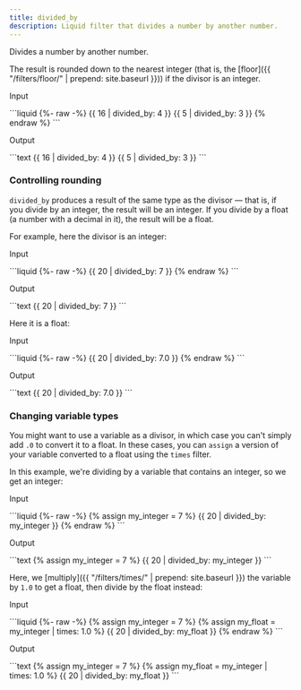 ```yaml
---
title: divided_by
description: Liquid filter that divides a number by another number.
---
```


Divides a number by another number.

The result is rounded down to the nearest integer (that is, the [floor]({{ "/filters/floor/" | prepend: site.baseurl }})) if the divisor is an integer.

<p class="code-label">Input</p>
```liquid
{%- raw -%}
{{ 16 | divided_by: 4 }}
{{ 5 | divided_by: 3 }}
{% endraw %}
```

<p class="code-label">Output</p>
```text
{{ 16 | divided_by: 4 }}
{{ 5 | divided_by: 3 }}
```

### Controlling rounding

`divided_by` produces a result of the same type as the divisor — that is, if you divide by an integer, the result will be an integer. If you divide by a float (a number with a decimal in it), the result will be a float.

For example, here the divisor is an integer:

<p class="code-label">Input</p>
```liquid
{%- raw -%}
{{ 20 | divided_by: 7 }}
{% endraw %}
```

<p class="code-label">Output</p>
```text
{{ 20 | divided_by: 7 }}
```

Here it is a float:

<p class="code-label">Input</p>
```liquid
{%- raw -%}
{{ 20 | divided_by: 7.0 }}
{% endraw %}
```

<p class="code-label">Output</p>
```text
{{ 20 | divided_by: 7.0 }}
```

### Changing variable types

You might want to use a variable as a divisor, in which case you can't simply add `.0` to convert it to a float. In these cases, you can `assign` a version of your variable converted to a float using the `times` filter.

In this example, we're dividing by a variable that contains an integer, so we get an integer:

<p class="code-label">Input</p>
```liquid
{%- raw -%}
{% assign my_integer = 7 %}
{{ 20 | divided_by: my_integer }}
{% endraw %}
```

<p class="code-label">Output</p>
```text
{% assign my_integer = 7 %}
{{ 20 | divided_by: my_integer }}
```

Here, we [multiply]({{ "/filters/times/" | prepend: site.baseurl }}) the variable by `1.0` to get a float, then divide by the float instead:

<p class="code-label">Input</p>
```liquid
{%- raw -%}
{% assign my_integer = 7 %}
{% assign my_float = my_integer | times: 1.0 %}
{{ 20 | divided_by: my_float }}
{% endraw %}
```

<p class="code-label">Output</p>
```text
{% assign my_integer = 7 %}
{% assign my_float = my_integer | times: 1.0 %}
{{ 20 | divided_by: my_float }}
```
